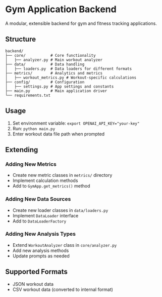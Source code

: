 # Gym Application Backend

A modular, extensible backend for gym and fitness tracking applications.

## Structure

```
backend/
├── core/           # Core functionality
│   ├── analyzer.py # Main workout analyzer
├── data/           # Data handling
│   ├── loaders.py  # Data loaders for different formats
├── metrics/        # Analytics and metrics
│   ├── workout_metrics.py # Workout-specific calculations
├── config/         # Configuration
│   ├── settings.py # App settings and constants
├── main.py         # Main application driver
└── requirements.txt
```

## Usage

1. Set environment variable: `export OPENAI_API_KEY="your-key"`
2. Run: `python main.py`
3. Enter workout data file path when prompted

## Extending

### Adding New Metrics

- Create new metric classes in `metrics/` directory
- Implement calculation methods
- Add to `GymApp.get_metrics()` method

### Adding New Data Sources

- Create new loader classes in `data/loaders.py`
- Implement `DataLoader` interface
- Add to `DataLoaderFactory`

### Adding New Analysis Types

- Extend `WorkoutAnalyzer` class in `core/analyzer.py`
- Add new analysis methods
- Update prompts as needed

## Supported Formats

- JSON workout data
- CSV workout data (converted to internal format)
